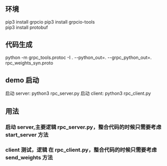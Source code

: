 ## 环境
pip3 install grpcio
pip3 install grpcio-tools  
pip3 install protobuf

## 代码生成
python -m grpc_tools.protoc -I . --python_out=. --grpc_python_out=. rpc_weights_syn.proto

## demo 启动
启动 server:
python3 rpc_server.py
启动 client:
python3 rpc_client.py

## 用法

### 启动 server,主要逻辑 rpc_server.py，整合代码的时候只需要考虑 start_server 方法
### client 测试，逻辑 在 rpc_client.py，整合代码的时候只需要考虑 send_weights 方法